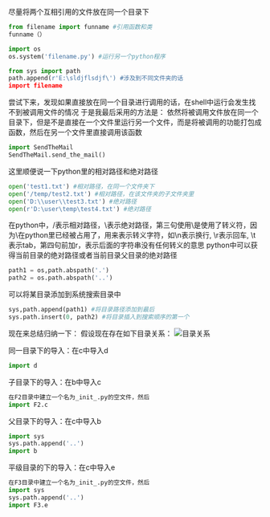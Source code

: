 尽量将两个互相引用的文件放在同一个目录下
```python
from filename import funname #引用函数和类
funname（）
```
```python
import os
os.system('filename.py') #运行另一个python程序
```
```python
from sys import path
path.append(r'E:\sldjflsdjf\') #涉及到不同文件夹的话
import filename
```
尝试下来，发现如果直接放在同一个目录进行调用的话，在shell中运行会发生找不到被调用文件的情况
于是我最后采用的方法是：
依然将被调用文件放在同一个目录下，但是不是直接在一个文件里运行另一个文件，而是将被调用的功能打包成函数，然后在另一个文件里直接调用该函数

```python
import SendTheMail
SendTheMail.send_the_mail()
```
这里顺便说一下python里的相对路径和绝对路径
```python
open('test1.txt') #相对路径，在同一个文件夹下
open('/temp/test2.txt') #相对路径，在该文件夹的子文件夹里
open('D:\\user\\test3.txt') #绝对路径
open(r'D:\user\temp\test4.txt') #绝对路径
```
在python中，/表示相对路径，\表示绝对路径，第三句使用\\是使用了转义符，因为\在python里已经被占用了，用来表示转义字符，如\n表示换行, \r表示回车, \t表示tab，第四句前加r，表示后面的字符串没有任何转义的意思
python中可以获得当前目录的绝对路径或者当前目录父目录的绝对路径
```python
path1 = os,path.abspath('.')
path2 = os.path.abspath('..')
```
可以将某目录添加到系统搜索目录中
```python
sys,path.append(path1) #将目录路径添加到最后
sys.path.insert(0, path2) #将目录插入到搜索顺序的第一个
```
现在来总结归纳一下：
假设现在存在如下目录关系：
![目录关系](https://upload-images.jianshu.io/upload_images/16191347-5f73aff557e4ec1c.png?imageMogr2/auto-orient/strip%7CimageView2/2/w/1240)

同一目录下的导入：在c中导入d
```python
import d
```
子目录下的导入：在b中导入c
```python
在F2目录中建立一个名为_init_.py的空文件，然后
import F2.c
```
父目录下的导入：在c中导入b
```python
import sys
sys.path.append('..')
import b
```
平级目录的下的导入：在c中导入e
```python
在F3目录中建立一个名为_init_.py的空文件，然后
import sys
sys.path.append('..')
import F3.e
```